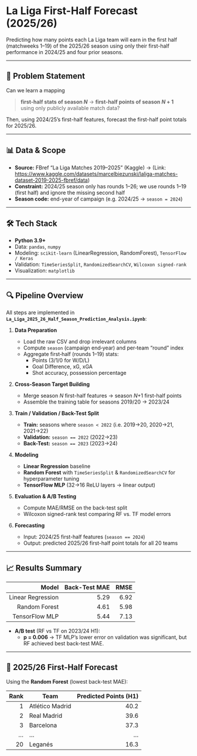 # La Liga First-Half Forecast (2025/26)

Predicting how many points each La Liga team will earn in the first half (matchweeks 1–19) of the 2025/26 season using only their first-half performance in 2024/25 and four prior seasons.

---

## 🚀 Problem Statement  
Can we learn a mapping  
> **first-half stats of season _N_** → **first-half points of season _N_ + 1**  
using only publicly available match data?  

Then, using 2024/25’s first-half features, forecast the first-half point totals for 2025/26.

---

## 📊 Data & Scope  
- **Source:** FBref “La Liga Matches 2019–2025” (Kaggle) → (Link: https://www.kaggle.com/datasets/marcelbiezunski/laliga-matches-dataset-2019-2025-fbref/data)
- **Constraint:** 2024/25 season only has rounds 1–26; we use rounds 1–19 (first half) and ignore the missing second half  
- **Season code:** end-year of campaign (e.g. 2024/25 → `season = 2024`)  

---

## 🛠️ Tech Stack  
- **Python 3.9+**  
- Data: `pandas`, `numpy`  
- Modeling: `scikit-learn` (LinearRegression, RandomForest), `TensorFlow / Keras`  
- Validation: `TimeSeriesSplit`, `RandomizedSearchCV`, `Wilcoxon signed-rank`  
- Visualization: `matplotlib`  

---

## 🔍 Pipeline Overview

All steps are implemented in **`La_Liga_2025_26_Half_Season_Prediction_Analysis.ipynb`**:

1. **Data Preparation**  
   - Load the raw CSV and drop irrelevant columns  
   - Compute `season` (campaign end‐year) and per‐team “round” index  
   - Aggregate first‐half (rounds 1–19) stats:  
     - Points (3/1/0 for W/D/L)  
     - Goal Difference, xG, xGA  
     - Shot accuracy, possession percentage  

2. **Cross-Season Target Building**  
   - Merge season _N_ first-half features → season _N_+1 first-half points  
   - Assemble the training table for seasons 2019/20 → 2023/24  

3. **Train / Validation / Back-Test Split**  
   - **Train:** seasons where `season < 2022` (i.e. 2019→20, 2020→21, 2021→22)  
   - **Validation:** `season == 2022` (2022→23)  
   - **Back-Test:** `season == 2023` (2023→24)  

4. **Modeling**  
   - **Linear Regression** baseline  
   - **Random Forest** with `TimeSeriesSplit` & `RandomizedSearchCV` for hyperparameter tuning  
   - **TensorFlow MLP** (32→16 ReLU layers → linear output)  

5. **Evaluation & A/B Testing**  
   - Compute MAE/RMSE on the back-test split  
   - Wilcoxon signed-rank test comparing RF vs. TF model errors  

6. **Forecasting**  
   - Input: 2024/25 first-half features (`season == 2024`)  
   - Output: predicted 2025/26 first-half point totals for all 20 teams
  
---

## 📈 Results Summary

| Model               | Back-Test MAE | RMSE  |
|--------------------:|-------------:|------:|
| Linear Regression   | 5.29         | 6.92  |
| Random Forest       | 4.61         | 5.98  |
| TensorFlow MLP      | 5.44         | 7.13  |

- **A/B test** (RF vs TF on 2023/24 H1):  
  - **p = 0.006** → TF MLP’s lower error on validation was significant, but RF achieved best back-test MAE.

---

## 🔮 2025/26 First-Half Forecast

Using the **Random Forest** (lowest back-test MAE):

| Rank | Team             | Predicted Points (H1) |
|-----:|------------------|----------------------:|
| 1    | Atlético Madrid  | 40.2                   |
| 2    | Real Madrid      | 39.6                   |
| 3    | Barcelona        | 37.3                   |
| …    | …                | …                      |
| 20   | Leganés          | 16.3                   |

